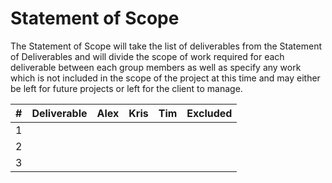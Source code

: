 # Statement of Scope
The Statement of Scope will take the list of deliverables from the Statement of Deliverables and will divide the scope of work required for each deliverable between each group members as well as specify any work which is not included in the scope of the project at this time and may either be left for future projects or left for the client to manage.

| # | Deliverable | Alex | Kris | Tim | Excluded |
| - | ----------- | -------- | -------- | -------- | -------- |
| 1 |  |  |  |  |  |
| 2 |  |  |  |  |  |
| 3 |  |  |  |  |  |